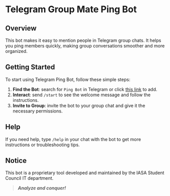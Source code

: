 # Telegram Group Mate Ping Bot

## Overview
This bot makes it easy to mention people in Telegram group chats. 
It helps you ping members quickly, making group conversations smoother and more organized.

## Getting Started
To start using Telegram Ping Bot, follow these simple steps:
1. **Find the Bot**: search for `Ping Bot` in Telegram or click [this link](https://t.me/group_mate_ping_bot) to add.
2. **Interact**: send `/start` to see the welcome message and follow the instructions.
3. **Invite to Group**: invite the bot to your group chat and give it the necessary permissions.

## Help
If you need help, type `/help` in your chat with the bot to get more instructions or troubleshooting tips.

## Notice
This bot is a proprietary tool developed and maintained by the IASA Student Council IT department.

> ***Analyze and conquer!***